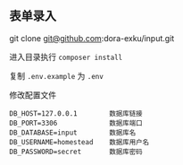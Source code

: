 ## 表单录入


git clone git@github.com:dora-exku/input.git

进入目录执行 `composer install`

复制 `.env.example`  为 `.env`

修改配置文件

```$xslt
DB_HOST=127.0.0.1        数据库链接
DB_PORT=3306             数据库端口
DB_DATABASE=input        数据库名
DB_USERNAME=homestead    数据库用户名
DB_PASSWORD=secret       数据库密码
```
